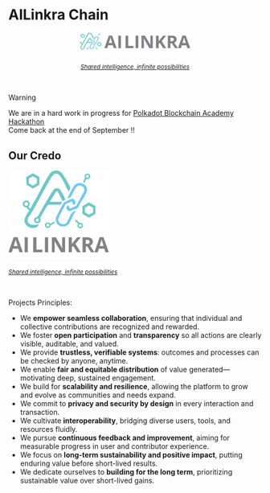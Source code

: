 # AILinkra Chain

<div align="center">
  <a href="https://ailinkra.net">
     <img src="logos/ailinkra_logo_h.svg" alt="AILinkra" width="220" />
     <p><cite><small>Shared intelligence, infinite possibilities </small></cite></p>
  </a>
</div>
<br>

>[!WARNING]
> We are in a hard work in progress for [Polkadot Blockchain Academy Hackathon](https://polkadot.academy) <br>
> Come back at the end of September !!

## Our Credo

<div align="left">
  <a href="https://ailinkra.net">
    <img src="logos/ailinkra_logo_v.svg" alt="AILinkra" width="200" />
    <p><cite><small>Shared intelligence, infinite possibilities </small></cite></p>
  </a>
</div>
<br>


Projects Principles:

- We **empower seamless collaboration**, ensuring that individual and collective contributions are recognized and rewarded.
- We foster **open participation** and **transparency** so all actions are clearly visible, auditable, and valued.
- We provide **trustless, verifiable systems**: outcomes and processes can be checked by anyone, anytime.
- We enable **fair and equitable distribution** of value generated—motivating deep, sustained engagement.
- We build for **scalability and resilience**, allowing the platform to grow and evolve as communities and needs expand.
- We commit to **privacy and security by design** in every interaction and transaction.
- We cultivate **interoperability**, bridging diverse users, tools, and resources fluidly.
- We pursue **continuous feedback and improvement**, aiming for measurable progress in user and contributor experience.
- We focus on **long-term sustainability and positive impact**, putting enduring value before short-lived results.
- We dedicate ourselves to **building for the long term**, prioritizing sustainable value over short-lived gains.
